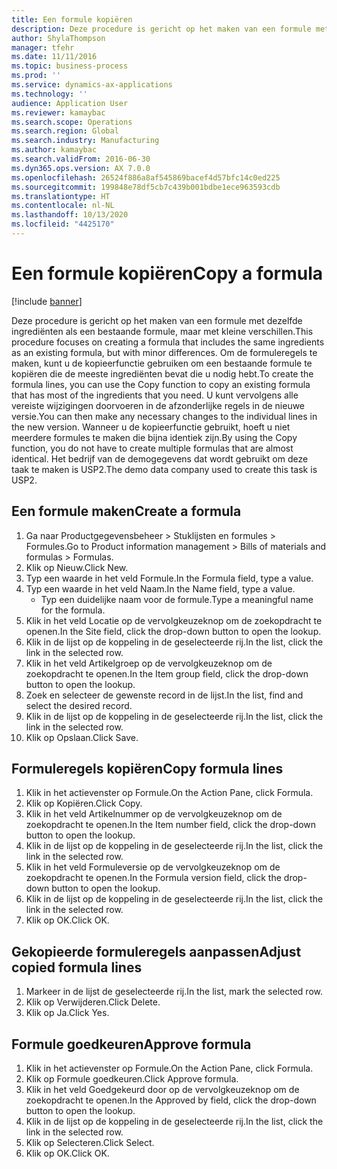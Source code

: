 ```yaml
---
title: Een formule kopiëren
description: Deze procedure is gericht op het maken van een formule met dezelfde ingrediënten als een bestaande formule, maar met kleine verschillen.
author: ShylaThompson
manager: tfehr
ms.date: 11/11/2016
ms.topic: business-process
ms.prod: ''
ms.service: dynamics-ax-applications
ms.technology: ''
audience: Application User
ms.reviewer: kamaybac
ms.search.scope: Operations
ms.search.region: Global
ms.search.industry: Manufacturing
ms.author: kamaybac
ms.search.validFrom: 2016-06-30
ms.dyn365.ops.version: AX 7.0.0
ms.openlocfilehash: 26524f886a8af545869bacef4d57bfc14c0ed225
ms.sourcegitcommit: 199848e78df5cb7c439b001bdbe1ece963593cdb
ms.translationtype: HT
ms.contentlocale: nl-NL
ms.lasthandoff: 10/13/2020
ms.locfileid: "4425170"
---
```

# <a name="copy-a-formula"></a><span data-ttu-id="3392e-103">Een formule kopiëren</span><span class="sxs-lookup"><span data-stu-id="3392e-103">Copy a formula</span></span>

[!include [banner](../../includes/banner.md)]

<span data-ttu-id="3392e-104">Deze procedure is gericht op het maken van een formule met dezelfde ingrediënten als een bestaande formule, maar met kleine verschillen.</span><span class="sxs-lookup"><span data-stu-id="3392e-104">This procedure focuses on creating a formula that includes the same ingredients as an existing formula, but with minor differences.</span></span> <span data-ttu-id="3392e-105">Om de formuleregels te maken, kunt u de kopieerfunctie gebruiken om een bestaande formule te kopiëren die de meeste ingrediënten bevat die u nodig hebt.</span><span class="sxs-lookup"><span data-stu-id="3392e-105">To create the formula lines, you can use the Copy function to copy an existing formula that has most of the ingredients that you need.</span></span> <span data-ttu-id="3392e-106">U kunt vervolgens alle vereiste wijzigingen doorvoeren in de afzonderlijke regels in de nieuwe versie.</span><span class="sxs-lookup"><span data-stu-id="3392e-106">You can then make any necessary changes to the individual lines in the new version.</span></span> <span data-ttu-id="3392e-107">Wanneer u de kopieerfunctie gebruikt, hoeft u niet meerdere formules te maken die bijna identiek zijn.</span><span class="sxs-lookup"><span data-stu-id="3392e-107">By using the Copy function, you do not have to create multiple formulas that are almost identical.</span></span> <span data-ttu-id="3392e-108">Het bedrijf van de demogegevens dat wordt gebruikt om deze taak te maken is USP2.</span><span class="sxs-lookup"><span data-stu-id="3392e-108">The demo data company used to create this task is USP2.</span></span>


## <a name="create-a-formula"></a><span data-ttu-id="3392e-109">Een formule maken</span><span class="sxs-lookup"><span data-stu-id="3392e-109">Create a formula</span></span>
1. <span data-ttu-id="3392e-110">Ga naar Productgegevensbeheer > Stuklijsten en formules > Formules.</span><span class="sxs-lookup"><span data-stu-id="3392e-110">Go to Product information management > Bills of materials and formulas > Formulas.</span></span>
2. <span data-ttu-id="3392e-111">Klik op Nieuw.</span><span class="sxs-lookup"><span data-stu-id="3392e-111">Click New.</span></span>
3. <span data-ttu-id="3392e-112">Typ een waarde in het veld Formule.</span><span class="sxs-lookup"><span data-stu-id="3392e-112">In the Formula field, type a value.</span></span>
4. <span data-ttu-id="3392e-113">Typ een waarde in het veld Naam.</span><span class="sxs-lookup"><span data-stu-id="3392e-113">In the Name field, type a value.</span></span>
    * <span data-ttu-id="3392e-114">Typ een duidelijke naam voor de formule.</span><span class="sxs-lookup"><span data-stu-id="3392e-114">Type a meaningful name for the formula.</span></span>  
5. <span data-ttu-id="3392e-115">Klik in het veld Locatie op de vervolgkeuzeknop om de zoekopdracht te openen.</span><span class="sxs-lookup"><span data-stu-id="3392e-115">In the Site field, click the drop-down button to open the lookup.</span></span>
6. <span data-ttu-id="3392e-116">Klik in de lijst op de koppeling in de geselecteerde rij.</span><span class="sxs-lookup"><span data-stu-id="3392e-116">In the list, click the link in the selected row.</span></span>
7. <span data-ttu-id="3392e-117">Klik in het veld Artikelgroep op de vervolgkeuzeknop om de zoekopdracht te openen.</span><span class="sxs-lookup"><span data-stu-id="3392e-117">In the Item group field, click the drop-down button to open the lookup.</span></span>
8. <span data-ttu-id="3392e-118">Zoek en selecteer de gewenste record in de lijst.</span><span class="sxs-lookup"><span data-stu-id="3392e-118">In the list, find and select the desired record.</span></span>
9. <span data-ttu-id="3392e-119">Klik in de lijst op de koppeling in de geselecteerde rij.</span><span class="sxs-lookup"><span data-stu-id="3392e-119">In the list, click the link in the selected row.</span></span>
10. <span data-ttu-id="3392e-120">Klik op Opslaan.</span><span class="sxs-lookup"><span data-stu-id="3392e-120">Click Save.</span></span>

## <a name="copy-formula-lines"></a><span data-ttu-id="3392e-121">Formuleregels kopiëren</span><span class="sxs-lookup"><span data-stu-id="3392e-121">Copy formula lines</span></span>
1. <span data-ttu-id="3392e-122">Klik in het actievenster op Formule.</span><span class="sxs-lookup"><span data-stu-id="3392e-122">On the Action Pane, click Formula.</span></span>
2. <span data-ttu-id="3392e-123">Klik op Kopiëren.</span><span class="sxs-lookup"><span data-stu-id="3392e-123">Click Copy.</span></span>
3. <span data-ttu-id="3392e-124">Klik in het veld Artikelnummer op de vervolgkeuzeknop om de zoekopdracht te openen.</span><span class="sxs-lookup"><span data-stu-id="3392e-124">In the Item number field, click the drop-down button to open the lookup.</span></span>
4. <span data-ttu-id="3392e-125">Klik in de lijst op de koppeling in de geselecteerde rij.</span><span class="sxs-lookup"><span data-stu-id="3392e-125">In the list, click the link in the selected row.</span></span>
5. <span data-ttu-id="3392e-126">Klik in het veld Formuleversie op de vervolgkeuzeknop om de zoekopdracht te openen.</span><span class="sxs-lookup"><span data-stu-id="3392e-126">In the Formula version field, click the drop-down button to open the lookup.</span></span>
6. <span data-ttu-id="3392e-127">Klik in de lijst op de koppeling in de geselecteerde rij.</span><span class="sxs-lookup"><span data-stu-id="3392e-127">In the list, click the link in the selected row.</span></span>
7. <span data-ttu-id="3392e-128">Klik op OK.</span><span class="sxs-lookup"><span data-stu-id="3392e-128">Click OK.</span></span>

## <a name="adjust-copied-formula-lines"></a><span data-ttu-id="3392e-129">Gekopieerde formuleregels aanpassen</span><span class="sxs-lookup"><span data-stu-id="3392e-129">Adjust copied formula lines</span></span>
1. <span data-ttu-id="3392e-130">Markeer in de lijst de geselecteerde rij.</span><span class="sxs-lookup"><span data-stu-id="3392e-130">In the list, mark the selected row.</span></span>
2. <span data-ttu-id="3392e-131">Klik op Verwijderen.</span><span class="sxs-lookup"><span data-stu-id="3392e-131">Click Delete.</span></span>
3. <span data-ttu-id="3392e-132">Klik op Ja.</span><span class="sxs-lookup"><span data-stu-id="3392e-132">Click Yes.</span></span>

## <a name="approve-formula"></a><span data-ttu-id="3392e-133">Formule goedkeuren</span><span class="sxs-lookup"><span data-stu-id="3392e-133">Approve formula</span></span>
1. <span data-ttu-id="3392e-134">Klik in het actievenster op Formule.</span><span class="sxs-lookup"><span data-stu-id="3392e-134">On the Action Pane, click Formula.</span></span>
2. <span data-ttu-id="3392e-135">Klik op Formule goedkeuren.</span><span class="sxs-lookup"><span data-stu-id="3392e-135">Click Approve formula.</span></span>
3. <span data-ttu-id="3392e-136">Klik in het veld Goedgekeurd door op de vervolgkeuzeknop om de zoekopdracht te openen.</span><span class="sxs-lookup"><span data-stu-id="3392e-136">In the Approved by field, click the drop-down button to open the lookup.</span></span>
4. <span data-ttu-id="3392e-137">Klik in de lijst op de koppeling in de geselecteerde rij.</span><span class="sxs-lookup"><span data-stu-id="3392e-137">In the list, click the link in the selected row.</span></span>
5. <span data-ttu-id="3392e-138">Klik op Selecteren.</span><span class="sxs-lookup"><span data-stu-id="3392e-138">Click Select.</span></span>
6. <span data-ttu-id="3392e-139">Klik op OK.</span><span class="sxs-lookup"><span data-stu-id="3392e-139">Click OK.</span></span>

